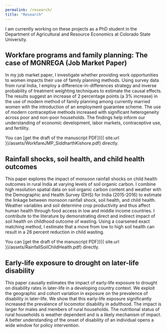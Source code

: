 ```yaml
---
permalink: /research/
title: "Research"
---
```

I am currently working on these projects as a PhD student in the Department of Agricultural and Resource Economics at Colorado State University.

## Workfare programs and family planning: The case of MGNREGA (Job Market Paper)

In my job market paper, I investigate whether providing work opportunities to women impacts their use of family planning methods. Using survey data from rural India, I employ a difference-in-differences strategy and inverse probability of treatment weighting techniques to estimate the causal effects. The results suggest an increase of 2 percentage points (a 3% increase) in the use of modern method of family planning among currently married women with the introduction of an employment guarantee scheme. The use of modern contraceptive methods increased with significant heterogeneity across poor and non-poor households. The findings help inform our understanding of economic development, labor markets, contraceptive use, and fertility.

You can [get the draft of the manuscript PDF]({{ site.url }}/assets/WorkfareJMP_SiddharthKishore.pdf) directly.

## Rainfall shocks, soil health, and child health outcomes

This paper explores the impact of monsoon rainfall shocks on child health outcomes in rural India at varying levels of soil organic carbon. I combine high resolution spatial data on soil organic carbon content and weather with the Demographic and Health Survey (DHS) for India (2015-2016) to estimate the linkage between monsoon rainfall shock, soil health, and child health. Weather variables and soil determine crop productivity and thus affect human health through food access in low and middle income countries. I contribute to the literature by demonstrating direct and indirect impact of soil health on childhood outcome of wasting. Using a coarsened exact matching method, I estimate that a move from low to high soil health can result in a 26 percent reduction in child wasting. 

You can [get the draft of the manuscript PDF]({{ site.url }}/assets/RainfallSoilChildHealth.pdf) directly.

## Early-life exposure to drought on later-life disability

This paper causally estimates the impact of early-life exposure to drought on disability rates in later-life in a developing country context. We exploit the geographic and cohort variation in exposure on the prevalence of disability in later-life. We show that this early-life exposure significantly increased the prevalence of locomotor disability in adulthood. The impact is larger for males and members of rural households. The nutritional status of rural households is weather dependent and is a likely mechanism of impact. A better understanding of the onset of disability of an individual opens a wide window for policy intervention.


